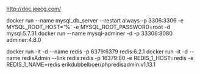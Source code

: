 http://doc.jeecg.com/

docker run --name mysql_db_server --restart always -p 3306:3306 -e MYSQL_ROOT_HOST='%' -e MYSQL_ROOT_PASSWORD=root -d mysql:5.7.31
docker run --name mysql-adminer -d -p 33306:8080 adminer:4.8.0

docker run -it -d --name redis -p 6379:6379 redis:6.2.1
docker run -it -d --name redisAdmin --link redis:redis -p 16379:80 -e REDIS_1_HOST=redis -e REDIS_1_NAME=redis erikdubbelboer/phpredisadmin:v1.13.1
